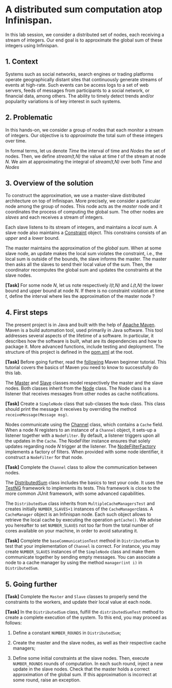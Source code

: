 # A distributed sum computation atop Infinispan.

<!-- TODO:
in the last question, ask to execute at least 1000 rounds with (around) 3 nodes using updates between [0,1], not stricly growing otherwise the approache makes few sense;
give a real scenario, e.g., a monte-carlo;
ask a plot over time(?);
update the correction with a proper unit test for the last question.
in the last question, as by construction l<s<L, we simply have to test that this is also true for the master.
how to deal with a constraint violation occuring in the middle of another one?
!-->	

In this lab session, we consider a distributed set of nodes, each receiving a stream of integers.
Our end goal is to approximate the global sum of these integers using Infinispan.

## 1. Context

Systems such as social networks, search engines or trading platforms operate geographically distant sites that continuously generate streams of events at high-rate.
Such events can be access logs to a set of web servers, feeds of messages from participants to a social network, or financial data, among others.
The ability to timely detect trends and/or popularity variations is of key interest in such systems.

## 2. Problematic

In this hands-on, we consider a group of nodes that each monitor a stream of integers.
Our objective is to *approximate* the total sum of these integers over time.

In formal terms, let us denote *Time* the interval of time and *Nodes* the set of nodes.
Then, we define *stream(t,N)* the value at time *t* of the stream at node *N*.
We aim at approximating the integral of *stream(t,N)* over both *Time* and *Nodes*

## 3. Overview of the solution

To construct the approximation, we use a master-slave distributed architecture on top of Infinispan.
More precisely, we consider a particular node among the group of nodes.
This node acts as the *master* node and it coordinates the process of computing the global sum.
The other nodes are *slaves* and each receives a stream of integers.

Each slave listens to its stream of integers, and maintains a *local sum*.
A slave node also maintains a [Constraint](src/main/java/eu/tsp/distsum/Constraint.java) object.
This constrains consists of an *upper* and a *lower* bound.

The master maintains the approximation of the *global sum*.
When at some slave node, an update makes the local sum violates the constraint, i.e., the local sum is outside of the bounds, the slave informs the master.
The master then asks all the slaves to send their local value of the sum.
Then, the coordinator recomputes the global sum and updates the constraints at the slave nodes.

**[Task]** For some node *N*, let us note respectively *l(t,N)* and *L(t,N)* the lower bound and upper bound at node *N*.
If there is no constraint violation at time *t*, define the interval where lies the approximation of the master node ? 

## 4. First steps

The present project is in Java and built with the help of [Apache Maven](https://maven.apache.org).
Maven is a build automation tool, used primarily in Java software.
This tool addresses several aspects of the lifetime of a software.
In particular, it describes how the software is built, what are its dependencies and how to package it.
More advanced functions, include testing and deployment.
The structure of this project is defined in the [pom.xml](pom.xml) at the root.

**[Task]** Before going further, read the [following](https://maven.apache.org/guides/getting-started/maven-in-five-minutes.html) Maven beginner tutorial.
This tutorial covers the basics of Maven you need to know to successfully do this lab.

The [Master](src/main/java/eu/tsp/distsum/Master.java) and [Slave](src/main/java/eu/tsp/distsum/Slave.java) classes model respectively the master and the slave nodes.
Both classes inherit from the [Node](src/main/java/eu/tsp/distsum/Node.java) class.
The Node class is a listener that receives messages from other nodes as cache notifications.

**[Task]** Create a `SimpleNode` class that sub-classes the `Node` class.
This class should print the message it receives by overriding the method `receiveMessage(Message msg)`.

Nodes communicate using the [Channel](src/main/java/eu/tsp/distsum/Channel.java) class, which contains a `Cache` field. 
When a node *N* registers to an instance of a `Channel` object, it sets-up a listener together with a `NodeFilter`.
By default, a listener triggers upon all the updates in the `Cache`.
The NodeFilter instance ensures that solely updates regarding node *N* trigger at the listener.
The [NodeFilterFactory](src/main/java/eu/tsp/distsum/NodeFilterFactory.java) implements a factory of filters.
When provided with some node identifier, it construct a `NodeFilter` for that node.

**[Task]** Complete the `Channel` class to allow the communication between nodes.

The [DistributedSum](src/test/java/eu/tsp/distsum/DistributedSum.java) class includes the basics to test your code.
It uses the [TestNG](http://testng.org/doc/index.html) framework to implements its tests.
This framework is close to the more common JUnit framework, with some advanced capabilities.

The `DistributedSum` class inherits from `MultipleCacheManagersTest` and creates initially `NUMBER_SLAVES+1` instances of the `CacheManager`class.
A `CacheManager` object is an Infinispan node.
Each such object allows to retrieve the local cache by executing the operation `getCache()`.
We advise you hereafter to set `NUMBER_SLAVES` not too far from the total number of cores available on your machine, in order to avoid saturating it.

**[Task]** Complete the `baseCommunicationTest` method in `DistributedSum` to test that your implementation of `Channel` is correct.
For instance, you may create `NUMBER_SLAVES` instances of the `SimpleNode` class and make them communicate together by sending empty messages.
You can associate a node to a cache manager by using the method `manager(int i)` in `DistributedSum`.

## 5. Going further 

**[Task]** Complete the `Master` and `Slave` classes to properly send the constraints to the workers, and update their local value at each node.

**[Task]** In the `DistributedSum` class, fulfill the `distributedSumTest` method to create a complete execution of the system.
To this end, you may proceed as follows:

1. Define a constant `NUMBER_ROUNDS` in `DistributedSum`;

2. Create the master and the slave nodes, as well as their respective cache managers;

3. Define some initial constraints at the slave nodes.
Then, execute `NUMBER_ROUNDS` rounds of computation.
In each such round,  inject a new update in the slave nodes.
Check that the master holds a correct approximation of the global sum.
If this approximation is incorrect at some round, raise an exception.
